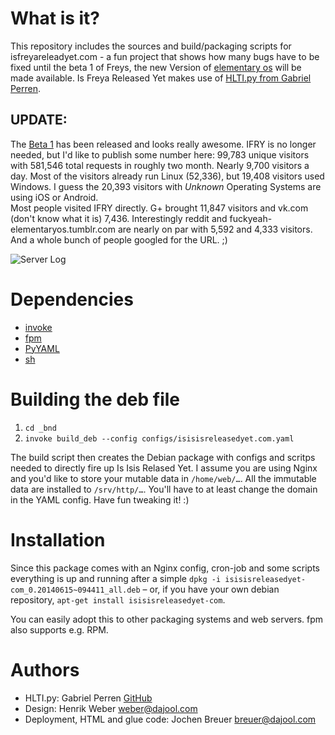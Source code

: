 # What is it?
This repository includes the sources and build/packaging scripts for isfreyareleadyet.com - a fun project that shows how many bugs have to be fixed until the beta 1 of Freys, the new Version of [elementary os](elementaryos.org) will be made available. Is Freya Released Yet makes use of [HLTI.py from Gabriel Perren](https://github.com/Gabriel-p/launchpad-bug-countdown).

## UPDATE:
The [Beta 1](http://elementaryos.org/journal/freya-beta-1-available-for-developers-testers) has been released and looks really awesome. IFRY is no longer needed, but I'd like to publish some number here: 99,783 unique visitors with 581,546 total requests in roughly two month. Nearly 9,700 visitors a day. Most of the visitors already run Linux (52,336), but 19,408 visitors used Windows. I guess the 20,393 visitors with _Unknown_ Operating Systems are using iOS or Android.  
Most people visited IFRY directly. G+ brought 11,847 visitors and vk.com (don't know what it is) 7,436. Interestingly reddit and fuckyeah-elementaryos.tumblr.com are nearly on par with 5,592 and 4,333 visitors.  
And a whole bunch of people googled for the URL. ;)

![Server Log](https://bytebucket.org/brejoc/isisisreleasedyet.com/raw/b4637fd0f433ac050a0c1e63252a7f5b2011bc26/doc/server_log.png)

# Dependencies
* [invoke](https://github.com/pyinvoke/invoke)
* [fpm](https://github.com/jordansissel/fpm/wiki)
* [PyYAML](http://pyyaml.org/)
* [sh](https://github.com/amoffat/sh)

# Building the deb file
1) `cd _bnd`   
2) `invoke build_deb --config configs/isisisreleasedyet.com.yaml`  

The build script then creates the Debian package with configs and scritps needed to directly fire up Is Isis Relased Yet. I assume you are using Nginx and you'd like to store your mutable data in `/home/web/…`. All the immutable data are installed to `/srv/http/…`. You'll have to at least change the domain in the YAML config. Have fun tweaking it! :)

# Installation
Since this package comes with an Nginx config, cron-job and some scripts everything is up and running after a simple `dpkg -i isisisreleasedyet-com_0.20140615~094411_all.deb` – or, if you have your own debian repository, `apt-get install isisisreleasedyet-com`.

You can easily adopt this to other packaging systems and web servers. fpm also supports e.g. RPM.

# Authors

* HLTI.py: Gabriel Perren [GitHub](https://github.com/Gabriel-p)
* Design: Henrik Weber <weber@dajool.com>
* Deployment, HTML and glue code: Jochen Breuer <breuer@dajool.com>
